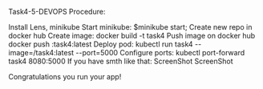 Task4-5-DEVOPS
Procedure:

Install Lens, minikube
Start minikube: $minikube start;
Create new repo in docker hub
Create image: docker build -t task4
Push image on docker hub docker push <myusername>:task4:latest
Deploy pod: kubectl run task4 --image=<myusername>/task4:latest --port=5000
Configure ports: kubectl port-forward task4 8080:5000
If you have smth like that: ScreenShot ScreenShot

Congratulations you run your app!
